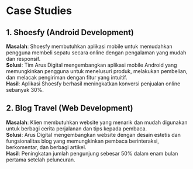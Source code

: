 # Case Studies

## 1. **Shoesfy (Android Development)**
   **Masalah**: Shoesfy membutuhkan aplikasi mobile untuk memudahkan pengguna membeli sepatu secara online dengan pengalaman yang mudah dan responsif.  
   **Solusi**: Tim Arus Digital mengembangkan aplikasi mobile Android yang memungkinkan pengguna untuk menelusuri produk, melakukan pembelian, dan melacak pengiriman dengan fitur yang intuitif.  
   **Hasil**: Aplikasi Shoesfy berhasil meningkatkan konversi penjualan online sebanyak 30%.

## 2. **Blog Travel (Web Development)**
   **Masalah**: Klien membutuhkan website yang menarik dan mudah digunakan untuk berbagi cerita perjalanan dan tips kepada pembaca.  
   **Solusi**: Arus Digital mengembangkan website dengan desain estetis dan fungsionalitas blog yang memungkinkan pembaca berinteraksi, berkomentar, dan berbagi artikel.  
   **Hasil**: Peningkatan jumlah pengunjung sebesar 50% dalam enam bulan pertama setelah peluncuran.
